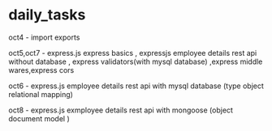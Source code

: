 # daily_tasks

oct4 - import exports

oct5,oct7 - express.js express basics , expressjs employee details rest api without database , express validators(with mysql database) ,express middle wares,express cors

oct6 - express.js employee details rest api with mysql database (type object relational mapping)

oct8 - express.js exmployee details rest api  with mongoose (object document model )
